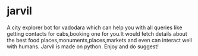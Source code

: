 # jarvil
A city explorer bot for vadodara which can help you with all queries like getting contacts for cabs,booking one for you.It would fetch details about the best food places,monuments,places,markets and even can interact well with humans.
Jarvil is made on python.
Enjoy and do suggest!
